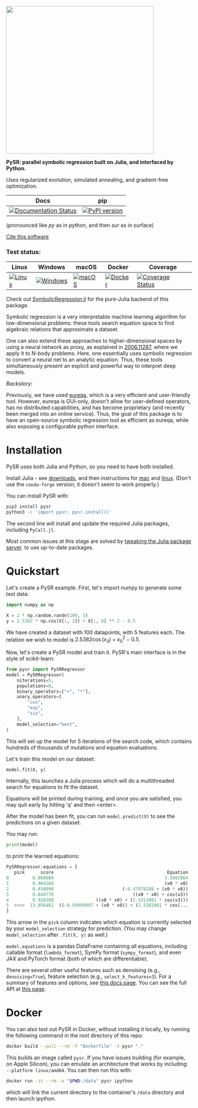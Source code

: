 [//]: # (Logo:)

<img src="https://raw.githubusercontent.com/MilesCranmer/PySR/master/pysr_logo.svg" width="400" />

**PySR: parallel symbolic regression built on Julia, and interfaced by Python.**

Uses regularized evolution, simulated annealing, and gradient-free optimization.

| **Docs** | **pip** |
|---|---|
|[![Documentation Status](https://readthedocs.org/projects/pysr/badge/?version=latest)](https://pysr.readthedocs.io/en/latest/?badge=latest)|[![PyPI version](https://badge.fury.io/py/pysr.svg)](https://badge.fury.io/py/pysr)|

(pronounced like *py* as in python, and then *sur* as in surface)

[Cite this software](https://github.com/MilesCranmer/PySR/blob/master/CITATION.md)


### Test status:
| **Linux** | **Windows** | **macOS** | **Docker** | **Coverage** | 
|---|---|---|---|---|
|[![Linux](https://github.com/MilesCranmer/PySR/actions/workflows/CI.yml/badge.svg)](https://github.com/MilesCranmer/PySR/actions/workflows/CI.yml)|[![Windows](https://github.com/MilesCranmer/PySR/actions/workflows/CI_Windows.yml/badge.svg)](https://github.com/MilesCranmer/PySR/actions/workflows/CI_Windows.yml)|[![macOS](https://github.com/MilesCranmer/PySR/actions/workflows/CI_mac.yml/badge.svg)](https://github.com/MilesCranmer/PySR/actions/workflows/CI_mac.yml)|[![Docker](https://github.com/MilesCranmer/PySR/actions/workflows/CI_docker.yml/badge.svg)](https://github.com/MilesCranmer/PySR/actions/workflows/CI_docker.yml)|[![Coverage Status](https://coveralls.io/repos/github/MilesCranmer/PySR/badge.svg?branch=master&service=github)](https://coveralls.io/github/MilesCranmer/PySR)|


Check out [SymbolicRegression.jl](https://github.com/MilesCranmer/SymbolicRegression.jl) for
the pure-Julia backend of this package.

Symbolic regression is a very interpretable machine learning algorithm
for low-dimensional problems: these tools search equation space
to find algebraic relations that approximate a dataset.

One can also
extend these approaches to higher-dimensional
spaces by using a neural network as proxy, as explained in 
[2006.11287](https://arxiv.org/abs/2006.11287), where we apply
it to N-body problems. Here, one essentially uses
symbolic regression to convert a neural net
to an analytic equation. Thus, these tools simultaneously present
an explicit and powerful way to interpret deep models.


*Backstory:*

Previously, we have used
[eureqa](https://www.creativemachineslab.com/eureqa.html),
which is a very efficient and user-friendly tool. However,
eureqa is GUI-only, doesn't allow for user-defined
operators, has no distributed capabilities,
and has become proprietary (and recently been merged into an online
service). Thus, the goal
of this package is to have an open-source symbolic regression tool
as efficient as eureqa, while also exposing a configurable
python interface.


# Installation
PySR uses both Julia and Python, so you need to have both installed.

Install Julia - see [downloads](https://julialang.org/downloads/), and
then instructions for [mac](https://julialang.org/downloads/platform/#macos)
and [linux](https://julialang.org/downloads/platform/#linux_and_freebsd).
(Don't use the `conda-forge` version; it doesn't seem to work properly.)

You can install PySR with:
```bash
pip3 install pysr
python3 -c 'import pysr; pysr.install()'
```
The second line will install and update the required Julia packages, including
`PyCall.jl`.


Most common issues at this stage are solved
by [tweaking the Julia package server](https://github.com/MilesCranmer/PySR/issues/27).
to use up-to-date packages.

# Quickstart

Let's create a PySR example. First, let's import
numpy to generate some test data:
```python
import numpy as np

X = 2 * np.random.randn(100, 5)
y = 2.5382 * np.cos(X[:, 3]) + X[:, 0] ** 2 - 0.5
```
We have created a dataset with 100 datapoints, with 5 features each.
The relation we wish to model is $2.5382 \cos(x_3) + x_0^2 - 0.5$.

Now, let's create a PySR model and train it.
PySR's main interface is in the style of scikit-learn:
```python
from pysr import PySRRegressor
model = PySRRegressor(
    niterations=5,
    populations=8,
    binary_operators=["+", "*"],
    unary_operators=[
        "cos",
        "exp",
        "sin",
    ],
    model_selection="best",
)
```
This will set up the model for 5 iterations of the search code, which contains hundreds of thousands of mutations and equation evaluations.

Let's train this model on our dataset:
```python
model.fit(X, y)
```
Internally, this launches a Julia process which will do a multithreaded search for equations to fit the dataset.

Equations will be printed during training, and once you are satisfied, you may 
quit early by hitting 'q' and then \<enter\>.

After the model has been fit, you can run `model.predict(X)`
to see the predictions on a given dataset.

You may run:
```python
print(model)
```
to print the learned equations:
```python
PySRRegressor.equations = [
   pick      score                                           Equation           MSE  Complexity
0         0.000000                                          3.5082064  2.710828e+01           1
1         0.964260                                          (x0 * x0)  3.940544e+00           3
2         0.030096                          (-0.47978288 + (x0 * x0))  3.710349e+00           5
3         0.840770                              ((x0 * x0) + cos(x3))  1.600564e+00           6
4         0.928380                ((x0 * x0) + (2.5313091 * cos(x3)))  2.499724e-01           8
5  >>>>  13.956461  ((-0.49999997 + (x0 * x0)) + (2.5382001 * cos(...  1.885665e-13          10
]
```
This arrow in the `pick` column indicates which equation is currently selected by your
`model_selection` strategy for prediction.
(You may change `model_selection` after `.fit(X, y)` as well.)

`model.equations` is a pandas DataFrame containing all equations, including callable format 
(`lambda_format`),
SymPy format (`sympy_format`), and even JAX and PyTorch format 
(both of which are differentiable).

There are several other useful features such as denoising (e.g., `denoising=True`),
feature selection (e.g., `select_k_features=3`).
For a summary of features and options, see [this docs page](https://pysr.readthedocs.io/en/latest/docs/options/).
You can see the full API at [this page](https://pysr.readthedocs.io/en/latest/docs/api-documentation/).


# Docker

You can also test out PySR in Docker, without
installing it locally, by running the following command in
the root directory of this repo:
```bash
docker build --pull --rm -f "Dockerfile" -t pysr "."
```
This builds an image called `pysr`. If you have issues building (for example, on Apple Silicon),
you can emulate an architecture that works by including: `--platform linux/amd64`.
You can then run this with:
```bash
docker run -it --rm -v "$PWD:/data" pysr ipython
```
which will link the current directory to the container's `/data` directory
and then launch ipython.
